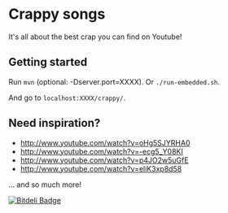 # Crappy songs

It's all about the best crap you can find on Youtube!

## Getting started

Run `mvn` (optional: -Dserver.port=XXXX).
Or `./run-embedded.sh`.

And go to `localhost:XXXX/crappy/`.

## Need inspiration?

 * http://www.youtube.com/watch?v=oHg5SJYRHA0
 * http://www.youtube.com/watch?v=-ecg5_Y08KI
 * http://www.youtube.com/watch?v=p4JO2w5uGfE
 * http://www.youtube.com/watch?v=eliK3xp8d58

... and so much more!


[![Bitdeli Badge](https://d2weczhvl823v0.cloudfront.net/fbiville/crappy-songs/trend.png)](https://bitdeli.com/free "Bitdeli Badge")

